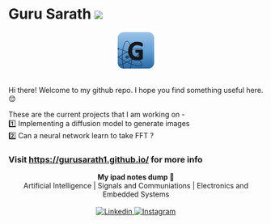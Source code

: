 # Guru Sarath  ![](https://komarev.com/ghpvc/?username=gurusarath1&style=flat-square&color=blueviolet&label=views)

<div align="center">
  <a href="https://www.linkedin.com/in/guru-sarath-t-4ab648131/">
    <img src="https://raw.githubusercontent.com/gurusarath1/gurusarath1/main/includes/images/GitHubLogo_G_anitmation.gif" alt="Guru Sarath T" width="72" height="72">
  </a>
</div>

<br>

Hi there!
Welcome to my github repo. I hope you find something useful here. 😊

<div align="left">
  These are the current projects that I am working on -<br>
  1️⃣ Implementing a diffusion model to generate images <br>
  2️⃣ Can a neural network learn to take FFT ?<br>
</div>

### Visit https://gurusarath1.github.io/ for more info
<div align="center">
  <b> My ipad notes dump 📑 </b> <br>
  Artificial Intelligence | Signals and Communiations | Electronics and Embedded Systems
 </div>




<br>
<div align="center">
  <a href="https://www.linkedin.com/in/gurusarath1/">
    <img
      alt="Linkedin"
      src="https://img.shields.io/badge/linkedin-0077B5?logo=linkedin&logoColor=white&style=for-the-badge"
    />
  </a>
<a href="https://www.instagram.com/gurusarath1/">
  <img
    alt="Instagram"
    src="https://img.shields.io/badge/Instagram-E4405F?logo=instagram&logoColor=white&style=for-the-badge"
  />
</a>
</div>



